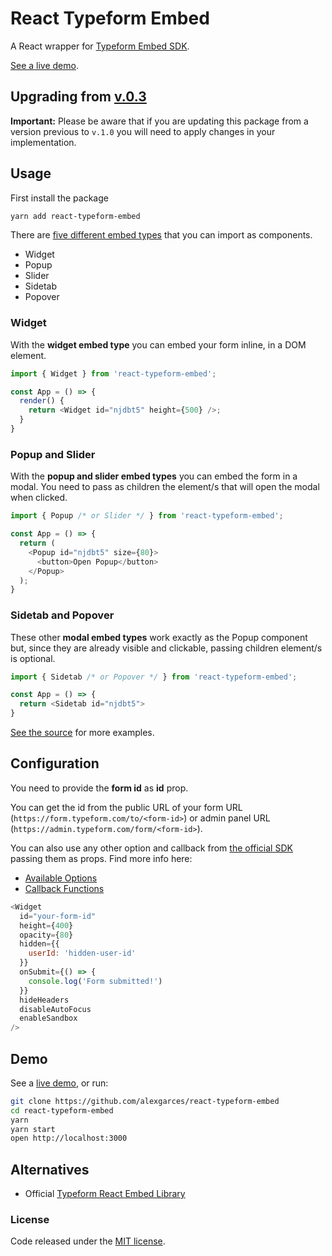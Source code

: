 # React Typeform Embed

A React wrapper for [Typeform Embed SDK](https://developer.typeform.com/embed/).

[See a live demo](https://alexgarces.github.io/react-typeform-embed/).

## Upgrading from [v.0.3](https://github.com/alexgarces/react-typeform-embed/tree/v0.3)

**Important:** Please be aware that if you are updating this package from a version previous to `v.1.0` you will need to apply changes in your implementation.

## Usage

First install the package

```bash
yarn add react-typeform-embed
```

There are [five different embed types](https://developer.typeform.com/embed/vanilla/#embed-types) that you can import as components.

- Widget
- Popup
- Slider
- Sidetab
- Popover

### Widget

With the **widget embed type** you can embed your form inline, in a DOM element.

```js
import { Widget } from 'react-typeform-embed';

const App = () => {
  render() {
    return <Widget id="njdbt5" height={500} />;
  }
}
```

### Popup and Slider

With the **popup and slider embed types** you can embed the form in a modal. You need to pass as children the element/s that will open the modal when clicked.

```js
import { Popup /* or Slider */ } from 'react-typeform-embed';

const App = () => {
  return (
    <Popup id="njdbt5" size={80}>
      <button>Open Popup</button>
    </Popup>
  );
}
```

### Sidetab and Popover

These other **modal embed types** work exactly as the Popup component but, since they are already visible and clickable, passing children element/s is optional.

```js
import { Sidetab /* or Popover */ } from 'react-typeform-embed';

const App = () => {
  return <Sidetab id="njdbt5">
}
```

[See the source](https://github.com/alexgarces/react-typeform-embed/tree/master/src/examples) for more examples.

## Configuration

You need to provide the **form id** as **id** prop.

You can get the id from the public URL of your form URL (`https://form.typeform.com/to/<form-id>`) or admin panel URL (`https://admin.typeform.com/form/<form-id>`).

You can also use any other option and callback from [the official SDK](https://developer.typeform.com/embed/) passing them as props. Find more info here:

- [Available Options](https://developer.typeform.com/embed/configuration/#available-options)
- [Callback Functions](https://developer.typeform.com/embed/callbacks/)

```js
<Widget
  id="your-form-id"
  height={400}
  opacity={80}
  hidden={{
    userId: 'hidden-user-id'
  }}
  onSubmit={() => {
    console.log('Form submitted!')
  }}
  hideHeaders
  disableAutoFocus
  enableSandbox
/>
```

## Demo

See a [live demo](https://alexgarces.github.io/react-typeform-embed/), or run:

```bash
git clone https://github.com/alexgarces/react-typeform-embed
cd react-typeform-embed
yarn
yarn start
open http://localhost:3000
```

## Alternatives

- Official [Typeform React Embed Library](https://github.com/Typeform/embed/tree/main/packages/embed-react)


### License

Code released under the [MIT license](LICENSE.txt).
